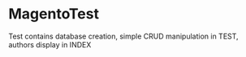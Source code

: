 # MagentoTest
Test contains database creation, simple CRUD manipulation in TEST, authors display in INDEX
